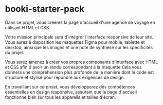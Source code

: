 # booki-starter-pack
Dans ce projet, vous créerez la page d'accueil d'une agence de voyage en utilisant HTML et CSS. 

Votre mission principale sera d'intégrer l'interface responsive de leur site. Vous aurez à disposition les maquettes Figma pour mobile, tablette et desktop, ainsi que les images et une note de synthèse sur les spécificités du projet.

Vous serez amenez à créer vos propres composants d'interface avec HTML et CSS afin d'avoir un rendu correspondant à la maquette
Cela vous donnera une compréhension plus profonde de la manière dont le code est structuré et stylisé pour répondre aux exigences de design.

En travaillant sur ce projet, vous développerez des compétences essentielles en design responsive, assurant que la page d'accueil fonctionne bien sur tous les appareils et tailles d'écran.

 
